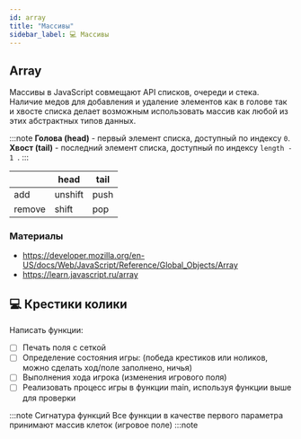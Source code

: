 ```yaml
---
id: array
title: "Массивы"
sidebar_label: 💻 Массивы
---
```


##  Array

Массивы в JavaScript совмещают API списков, очереди и стека. Наличие медов для добавления и удаление элементов как в голове так и хвосте списка делает возможным использовать массив как любой из этих абстрактных типов данных. 

:::note
**Голова (head)** - первый элемент списка, доступный по индексу `0`. **Хвост (tail)** - последний элемент списка, доступный по индексу `length - 1 `. 
:::

|          | head      | tail |
|----------|-----------|------|
| add      | unshift   | push |
| remove   | shift     | pop  |

### Материалы

- https://developer.mozilla.org/en-US/docs/Web/JavaScript/Reference/Global_Objects/Array
- https://learn.javascript.ru/array

## 💻 Крестики колики

Написать функции: 
- [ ] Печать поля с сеткой
- [ ] Определение состояния игры: (победа крестиков или ноликов, можно сделать ход/поле заполнено, ничья)
- [ ] Выполнения хода игрока (изменения игрового поля)
- [ ] Реализовать процесс игры в функции main, используя функции выше для проверки

:::note Сигнатура функций
Все функции в качестве первого параметра принимают массив клеток (игровое поле)
:::note